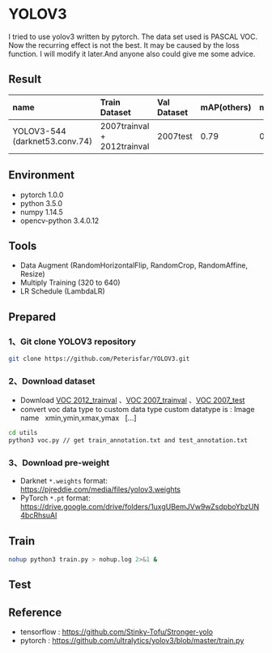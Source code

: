 # YOLOV3
I tried to use yolov3 written by pytorch. The data set used is PASCAL VOC. Now the recurring effect is not the best. 
It may be caused by the loss function.  I will modify it later.And anyone also could give me some advice.
## Result
| name | Train Dataset | Val Dataset | mAP(others) | mAP(mine) | 
| :----- | :----- | :------ | :----- | :-----|
| YOLOV3-544<br>(darknet53.conv.74)</br> | 2007trainval + 2012trainval | 2007test | 0.79 | 0.57 |

## Environment
* pytorch 1.0.0
* python 3.5.0
* numpy 1.14.5
* opencv-python 3.4.0.12

## Tools
* Data Augment (RandomHorizontalFlip, RandomCrop, RandomAffine, Resize)
* Multiply Training (320 to 640)
* LR Schedule (LambdaLR)

## Prepared
### 1、Git clone YOLOV3 repository 
```Bash
git clone https://github.com/Peterisfar/YOLOV3.git
```
### 2、Download dataset
* Download [VOC 2012_trainval](http://host.robots.ox.ac.uk/pascal/VOC/voc2012/VOCtrainval_11-May-2012.tar)
       、[VOC 2007_trainval](http://host.robots.ox.ac.uk/pascal/VOC/voc2007/VOCtrainval_06-Nov-2007.tar)
       、[VOC 2007_test](http://host.robots.ox.ac.uk/pascal/VOC/voc2007/VOCtest_06-Nov-2007.tar)
* convert voc data type to custom data type
custom datatype is : Image name &nbsp; xmin,ymin,xmax,ymax &nbsp; \[...]
```bash
cd utils
python3 voc.py // get train_annotation.txt and test_annotation.txt
```
### 3、Download pre-weight 
* Darknet `*.weights` format: https://pjreddie.com/media/files/yolov3.weights
* PyTorch `*.pt` format: https://drive.google.com/drive/folders/1uxgUBemJVw9wZsdpboYbzUN4bcRhsuAI

## Train
```Bash
nohup python3 train.py > nohup.log 2>&1 &
```
## Test

## Reference
* tensorflow : https://github.com/Stinky-Tofu/Stronger-yolo
* pytorch : https://github.com/ultralytics/yolov3/blob/master/train.py
